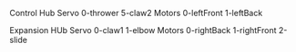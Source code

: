 Control Hub
    Servo
0-thrower
5-claw2
    Motors
0-leftFront
1-leftBack

Expansion HUb
    Servo
0-claw1
1-elbow
    Motors
0-rightBack
1-rightFront
2-slide
